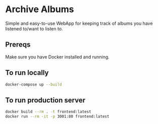 # Archive Albums
Simple and easy-to-use WebApp for keeping track of albums you have listened to/want to listen to.

## Prereqs
Make sure you have Docker installed and running.

## To run locally


```bash
docker-compose up --build
```

## To run production server


```bash
docker build --rm . -t frontend:latest
docker run --rm -it -p 3001:80 frontend:latest
```
